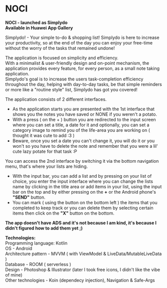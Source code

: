 # NOCI
**NOCI - launched as Simplydo  
Available in Huawei App Gallery**  

Simplydo! - Your simple to-do & shopping list!
Simplydo is here to increase your productivity, so at the end of the day you can enjoy your free-time without the worry of the tasks that remained undone!

The application is focused on simplicity and efficiency.  
With a minimalist & user-friendly design and on-point mechanism, the application provides every feature, for every person, as a small note taking application.  
Simplydo's goal is to increase the users task-completion efficiency throughout the day, helping with day-to-day tasks, be that simple reminders or more like a "routine style" list, Simplydo has got you covered!

The application consists of 2 different interfaces.  

* As the application starts you are presented with the 1st interface that shows you the notes you have saved or NONE if you weren't a potato. 
* With a press ( on the + ) button you are redirected to the input screen where you can set a title, a date for it and optionally, you can set a category image to remind you of the life-area you are working on ( thought it was cute to add :3 )
* Beware, once you set a date you can't change it, you will do it or you won't so you have to delete the note and remember that you were a lil' cute lazy potate for that task :P  

You can access the 2nd interface by switching it via the bottom navigation menu, that's where your lists are hiding.

* With the input bar, you can add a list and by pressing on your list of choice, you enter the input interface where you can change the lists name by clicking in the title area or add items in your list, using the input bar on the top and by either pressing on the **+** or the Android phone's **"SEND"** button.
* You can mark ( using the button on the bottom left ) the items that you completed to keep track or you can delete them by selecting certain items then click on the **"X"** button on the bottom.

**The app doesn't have ADS and it's not because I am kind, it's because I didn't figured how to add them yet ;)**

**Technologies:**  
Programming language: Kotlin  
OS - Android  
Architecture pattern - MVVM ( with ViewModel & LiveData/MutableLiveData )  
Database - ROOM ( serverless )  
Design - Photoshop & Illustrator (later I took free icons, I didn't like the vibe of mine)  
Other technologies - Koin (dependecy injection), Navigation & Safe-Args
